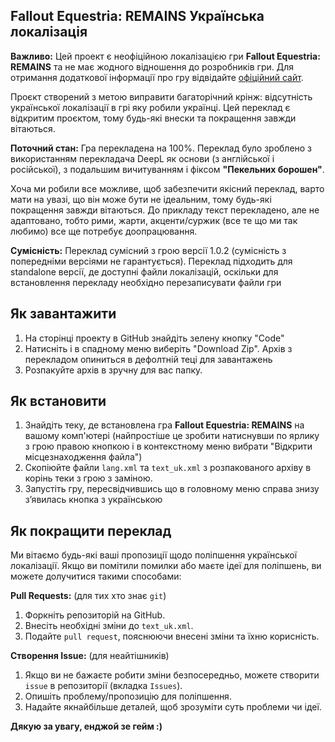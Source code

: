 ## Fallout Equestria: REMAINS Українська локалізація
**Важливо:** Цей проект є неофіційною локалізацією гри **Fallout Equestria: REMAINS** та не має жодного відношення до розробників гри. Для отримання додаткової інформації про гру відвідайте [офіційний сайт](https://foe-remains.gitlab.io/main_en.html).

Проєкт створений з метою виправити багаторічний крінж: відсутність української локалізації в грі яку робили українці.
Цей переклад є відкритим проєктом, тому будь-які внески та покращення завжди вітаються.

**Поточний стан:**
Гра перекладена на 100%. Переклад було зроблено з використанням перекладача DeepL як основи (з англійської і російської), з подальшим вичитуванням і фіксом **"Пекельних борошен"**.

Хоча ми робили все можливе, щоб забезпечити якісний переклад, варто мати на увазі, що він може бути не ідеальним, тому будь-які покращення завжди вітаються. До прикладу текст перекладено, але не адаптовано, тобто рими, жарти, акценти/суржик (все те що ми так любимо) все ще потребує доопрацювання.  

**Сумісність:** Переклад сумісний з грою версії 1.0.2 (сумісність з попередніми версіями не гарантується). Переклад підходить для standalone версії, де доступні файли локалізацій, оскільки для встановлення перекладу необхідно перезаписувати файли гри

## Як завантажити
1. На сторінці проекту в GitHub знайдіть зелену кнопку "Code"
2. Натисніть і в спадному меню виберіть "Download Zip". Архів з перекладом опиниться в дефолтній теці для завантажень
2. Розпакуйте архів в зручну для вас папку.

## Як встановити
1. Знайдіть теку, де встановлена гра **Fallout Equestria: REMAINS** на вашому комп'ютері (найпростіше це зробити натиснувши по ярлику з грою правою кнопкою і в контекстному меню вибрати "Відкрити місцезнаходження файла")
2. Скопіюйте файли `lang.xml` та `text_uk.xml` з розпакованого архіву в корінь теки з грою з заміною.
3. Запустіть гру, пересвідчившись що в головному меню справа знизу зʼявилась кнопка з українською

## Як покращити переклад
Ми вітаємо будь-які ваші пропозиції щодо поліпшення української локалізації. Якщо ви помітили помилки або маєте ідеї для поліпшень, ви можете долучитися такими способами:

**Pull Requests:** (для тих хто знає `git`)
1. Форкніть репозиторій на GitHub.
2. Внесіть необхідні зміни до `text_uk.xml`.
3. Подайте `pull request`, пояснюючи внесені зміни та їхню корисність.

**Створення Issue:** (для неайтішників)
1. Якщо ви не бажаєте робити зміни безпосередньо, можете створити `issue` в репозиторії (вкладка `Issues`).
2. Опишіть проблему/пропозицію для поліпшення.
3. Надайте якнайбільше деталей, щоб зрозуміти суть проблеми чи ідеї.

**Дякую за увагу, енджой зе гейм :)**